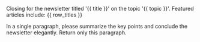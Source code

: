 Closing for the newsletter titled '{{ title }}' on the topic '{{ topic }}'.
Featured articles include:
{{ row_titles }}

In a single paragraph, please summarize the key points and conclude the newsletter elegantly. Return only this paragraph.
